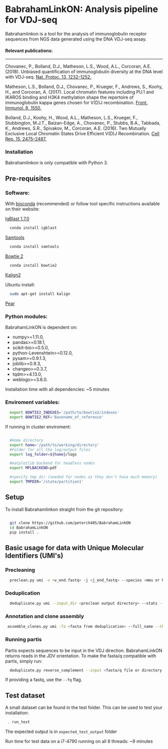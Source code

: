 
# BabrahamLinkON: Analysis pipeline for VDJ-seq


Babrahamlinkon is a tool for the analysis of immunoglobulin receptor
sequences from NGS data generated using the DNA VDJ-seq assay.

#### Relevant publications:
-----------------------------

Chovanec, P., Bolland, D.J., Matheson, L.S., Wood, A.L., Corcoran, A.E. (2018). Unbiased quantification of
immunoglobulin diversity at the DNA level with VDJ-seq. [Nat. Protoc. 13, 1232–1252.](https://doi.org/10.1038/nprot.2018.021)

Matheson, L.S., Bolland, D.J., Chovanec, P., Krueger, F., Andrews, S., Koohy, H., and Corcoran, A. (2017). Local
chromatin features including PU.1 and IKAROS binding and H3K4 methylation shape the repertoire of
immunoglobulin kappa genes chosen for V(D)J recombination. [Front. Immunol. 8, 1550.](https://doi.org/10.3389/fimmu.2017.01550)

Bolland, D.J., Koohy, H., Wood, A.L., Matheson, L.S., Krueger, F., Stubbington, M.J.T., Baizan-Edge, A., Chovanec, P.,
Stubbs, B.A., Tabbada, K., Andrews, S.R., Spivakov, M., Corcoran, A.E. (2016). Two Mutually Exclusive Local
Chromatin States Drive Efficient V(D)J Recombination. [Cell Rep. 15, 2475–2487.](https://doi.org/10.1016/j.celrep.2016.05.020)


### Installation

Babrahamlinkon is only compatible with Python 3.


## Pre-requisites

### Software:


With [bioconda](https://bioconda.github.io/) (recommended) or follow tool specific instructions available on their website:


[IgBlast 1.7.0](https://www.ncbi.nlm.nih.gov/igblast/faq.html#standalone)

```bash
  conda install igblast
```

[Samtools](http://samtools.sourceforge.net/)

```bash
  conda install samtools
```

[Bowtie 2](http://bowtie-bio.sourceforge.net/bowtie2/index.shtml)

```bash
  conda install bowtie2
```

[Kalign2](http://msa.sbc.su.se)

Ubuntu install:

```bash
  sudo apt-get install kalign
```

[Pear](http://www.exelixis-lab.org/web/software/pear)


### Python modules:

BabrahamLinkON is dependent on:
 * numpy>=1.11.0,
 * pandas>=0.18.1,
 * scikit-bio>=0.5.0,
 * python-Levenshtein>=0.12.0,
 * pysam>=0.9.1.3,
 * joblib>=0.9.3,
 * changeo>=0.3.7,
 * tqdm>=4.13.0,
 * weblogo>=3.6.0.


Installation time with all dependencies: ~5 minutes

### Enviroment variables:

```bash
  export BOWTIE2_INDEXES='/path/to/bowtie2/indexes'
  export BOWTIE2_REF='Basename_of_reference'
```

If running in cluster enviroment:

```bash

  #Home directory
  export home='/path/to/working/directory'
  #Folder for all the log/output files
  export log_folder=${home}/logs

  #matplotlib backend for headless nodes
  export MPLBACKEND=pdf

  #specify tmp dir (needed for nodes as they don't have much memory)
  export TMPDIR='/state/partition1'
```

## Setup


To install Babrahamlinkon straight from the git repository:

```bash

  git clone https://github.com/peterch405/BabrahamLinkON
  cd BabrahamLinkON
  pip install .
```

## Basic usage for data with Unique Molecular Identifiers (UMI's)


### Precleaning


```bash
  preclean.py umi -v <v_end.fastq> -j <j_end_fastq> --species <mmu or hsa or mmuk> --threads <int> --umi_len <int>
```

### Deduplication

```bash
  deduplicate.py umi --input_dir <preclean output directory> --stats --threads <int>
```


### Annotation and clone assembly

```bash
 assemble_clones.py umi -fa <fasta from deduplication> --full_name --threads <int> --species <mmu or hsa or mmuk>
```

### Running partis


Partis expects sequences to be input in the VDJ direction. BabrahamLinkON returns reads in the JDV orientation.
To make the fasta/q compatible with partis, simply run:

```bash
  deduplicate.py reverse_complement --input <fasta/q file or directory of files>
```

If providing a fastq, use the `--fq` flag.


## Test dataset


A small dataset can be found in the test folder. This can be used to test your installation:

```bash
 . run_test
```

The expected output is in `expected_test_output` folder

Run time for test data on a i7-4790 running on all 8 threads: ~9 minutes
